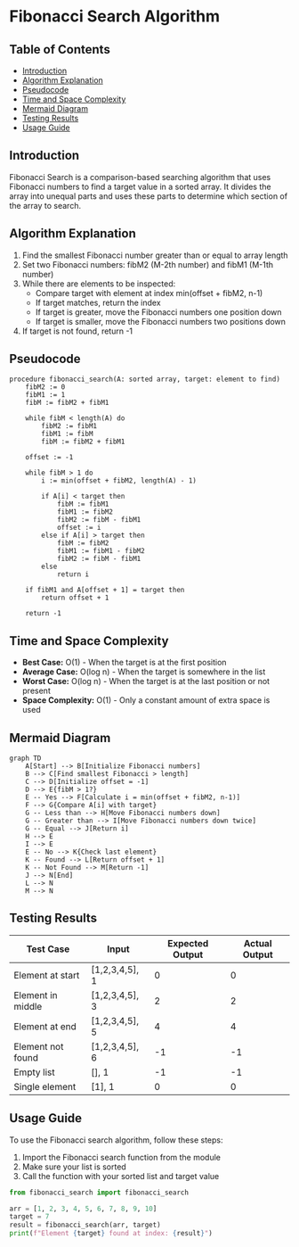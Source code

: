 # Fibonacci Search Algorithm

## Table of Contents

- [Introduction](#introduction)
- [Algorithm Explanation](#algorithm-explanation)
- [Pseudocode](#pseudocode)
- [Time and Space Complexity](#time-and-space-complexity)
- [Mermaid Diagram](#mermaid-diagram)
- [Testing Results](#testing-results)
- [Usage Guide](#usage-guide)

## Introduction

Fibonacci Search is a comparison-based searching algorithm that uses Fibonacci numbers to find a target value in a sorted array. It divides the array into unequal parts and uses these parts to determine which section of the array to search.

## Algorithm Explanation

1. Find the smallest Fibonacci number greater than or equal to array length
2. Set two Fibonacci numbers: fibM2 (M-2th number) and fibM1 (M-1th number)
3. While there are elements to be inspected:
   - Compare target with element at index min(offset + fibM2, n-1)
   - If target matches, return the index
   - If target is greater, move the Fibonacci numbers one position down
   - If target is smaller, move the Fibonacci numbers two positions down
4. If target is not found, return -1

## Pseudocode

```
procedure fibonacci_search(A: sorted array, target: element to find)
    fibM2 := 0
    fibM1 := 1
    fibM := fibM2 + fibM1

    while fibM < length(A) do
        fibM2 := fibM1
        fibM1 := fibM
        fibM := fibM2 + fibM1

    offset := -1

    while fibM > 1 do
        i := min(offset + fibM2, length(A) - 1)

        if A[i] < target then
            fibM := fibM1
            fibM1 := fibM2
            fibM2 := fibM - fibM1
            offset := i
        else if A[i] > target then
            fibM := fibM2
            fibM1 := fibM1 - fibM2
            fibM2 := fibM - fibM1
        else
            return i

    if fibM1 and A[offset + 1] = target then
        return offset + 1

    return -1
```

## Time and Space Complexity

- **Best Case:** O(1) - When the target is at the first position
- **Average Case:** O(log n) - When the target is somewhere in the list
- **Worst Case:** O(log n) - When the target is at the last position or not present
- **Space Complexity:** O(1) - Only a constant amount of extra space is used

## Mermaid Diagram

```mermaid
graph TD
    A[Start] --> B[Initialize Fibonacci numbers]
    B --> C[Find smallest Fibonacci > length]
    C --> D[Initialize offset = -1]
    D --> E{fibM > 1?}
    E -- Yes --> F[Calculate i = min(offset + fibM2, n-1)]
    F --> G{Compare A[i] with target}
    G -- Less than --> H[Move Fibonacci numbers down]
    G -- Greater than --> I[Move Fibonacci numbers down twice]
    G -- Equal --> J[Return i]
    H --> E
    I --> E
    E -- No --> K{Check last element}
    K -- Found --> L[Return offset + 1]
    K -- Not Found --> M[Return -1]
    J --> N[End]
    L --> N
    M --> N
```

## Testing Results

| Test Case         | Input          | Expected Output | Actual Output |
| ----------------- | -------------- | --------------- | ------------- |
| Element at start  | [1,2,3,4,5], 1 | 0               | 0             |
| Element in middle | [1,2,3,4,5], 3 | 2               | 2             |
| Element at end    | [1,2,3,4,5], 5 | 4               | 4             |
| Element not found | [1,2,3,4,5], 6 | -1              | -1            |
| Empty list        | [], 1          | -1              | -1            |
| Single element    | [1], 1         | 0               | 0             |

## Usage Guide

To use the Fibonacci search algorithm, follow these steps:

1. Import the Fibonacci search function from the module
2. Make sure your list is sorted
3. Call the function with your sorted list and target value

```python
from fibonacci_search import fibonacci_search

arr = [1, 2, 3, 4, 5, 6, 7, 8, 9, 10]
target = 7
result = fibonacci_search(arr, target)
print(f"Element {target} found at index: {result}")
```
